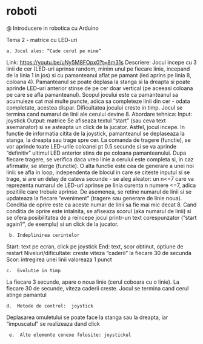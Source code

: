 # roboti
@ Introducere in robotica cu Arduino

Tema 2 - matrice cu LED-uri

 

	a. Jocul ales: “Cade cerul pe mine” 
 Link: https://youtu.be/uNy5M8FOpx0?t=8m31s
 Descriere: Jocul incepe cu 3 linii de cer (LED-uri aprinse random, minim unul pe fiecare linie, incepand de la linia 1 in jos) si cu pamanteanul aflat pe pamant (led aprins pe linia 8, coloana 4). Pamanteanul se poate deplasa la stanga si la dreapta si poate aprinde LED-uri anterior stinse de pe cer doar vertical (pe aceeasi coloana pe care se afla pamanteanul). Scopul jocului este ca pamanteanul sa acumuleze cat mai multe puncte, adica sa completeze linii din cer - odata completate, acestea dispar. Dificultatea jocului creste in timp. Jocul se termina cand numarul de linii ale cerului devine 8.
 Abordare tehnica: 
	Input: joystick
	Output: matrice
	Se afiseaza textul “start” (sau ceva text asemanator) si se asteapta un click de la jucator. Astfel, jocul incepe.
	In functie de informatia citita de la joystick, pamanteanul se deplaseaza la stanga, la dreapta sau trage spre cer. 
	La comanda de tragere (functie), se vor aprinde toate LED-urile coloanei pt 0.5 secunde si se va aprinde “definitiv” ultimul LED anterior stins de pe coloana pamanteanului. 
	Dupa fiecare tragere, se verifica daca vreo linie a cerului este completa si, in caz afirmativ, se sterge (functie). 
	O alta functie este cea de generare a unei noi linii: se afla in loop, independenta de blocul in care se citeste inputul si se trage, si are un delay de cateva secunde - se aleg aleator: 
	un n<=7 care va reprezenta numarul de LED-uri aprinse pe linia curenta
	n numere <=7, adica pozitiile care trebuie aprinse.
	De asemenea, se retine numarul de linii si se updateaza la fiecare “eveniment” (tragere sau generare de linie noua). Conditia de oprire este ca aceste numar de linii sa fie mai mic decat 8.
	Cand conditia de oprire este intalnita, se afiseaza scorul (aka numarul de linii) si se ofera posibilitatea de a reincepe jocul printr-un text corespunzator (“start again?”, de exemplu) si un click de la jucator.
	

   	 b. Indeplinirea cerintelor
Start: text pe ecran, click pe joystick
End: text, scor obtinut, optiune de restart
Niveluri/dificultate: creste viteza “caderii” la fiecare 30 de secunda
Scor: intregirea unei linii valoreaza 1 punct


    c.  Evolutie in timp
La fiecare 3 secunde, apare o noua linie (cerul coboara cu o linie). La fiecare 30 de secunde, viteza caderii creste. Jocul se termina cand cerul atinge pamantul


    d.  Metode de control:  joystick 
Deplasarea omuletului se poate face la stanga sau la dreapta, iar “impuscatul” se realizeaza dand click


     e.  Alte elemente conexe folosite: joystickul 
